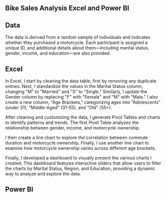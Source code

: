 ## Bike Sales Analysis Excel and Power BI 

## Data 
The data is derived from a random sample of individuals and indicates whether they purchased a motorcycle. Each participant is assigned a unique ID, and additional details about them—including marital status, gender, income, and education—are also provided.

## Excel 
In Excel, I start by cleaning the data table, first by removing any duplicate entries. Next, I standardize the values in the Marital Status column, changing "M" to "Married" and "S" to "Single." Similarly, I update the Gender column by replacing "F" with "Female" and "M" with "Male." I also create a new column, "Age Brackets," categorizing ages into "Adolescents" (under 31), "Middle-Aged" (31-55), and "Old" (55+).

After cleaning and customizing the data, I generate Pivot Tables and charts to identify patterns and trends. The first Pivot Table analyzes the relationship between gender, income, and motorcycle ownership.

I then create a line chart to explore the correlation between commute duration and motorcycle ownership. Finally, I use another line chart to examine how motorcycle ownership varies across different age brackets.

Finally, I developed a dashboard to visually present the various charts I created. This dashboard features interactive sliders that allow users to filter the charts by Marital Status, Region, and Education, providing a dynamic way to analyze and explore the data.



## Power BI

